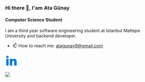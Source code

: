 ### Hi there 👋, I'am Ata Günay
#### Computer Science Student
I am a third year software engineering student at Istanbul Maltepe University and backend developer.


- 📫 How to reach me: atagunay9@gmail.com 


[<img src='https://github.com/ismailkrc57/Xamarin-app-calculator/blob/master/icons8_linkedin_2.svg' alt='linkedin' height='40'>](https://www.linkedin.com/in/atagunay/)


![](https://github-readme-stats.vercel.app/api/top-langs/?username=atagunay&layout=compact)

